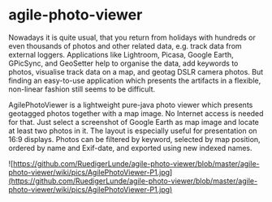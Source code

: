 # agile-photo-viewer

Nowadays it is quite usual, that you return from holidays with hundreds or
even thousands of photos and other related data, e.g. track data from external
loggers. Applications like Lightroom, Picasa, Google Earth, GPicSync, and GeoSetter
help to organise the data, add keywords to photos, visualise track data on a map,
and geotag DSLR camera photos. But finding an easy-to-use application which
presents the artifacts in a flexible, non-linear fashion still seems to be
difficult.

AgilePhotoViewer is a lightweight pure-java photo viewer which
presents geotagged photos together with a map image. No Internet access is
needed for that. Just select a screenshot of Google Earth as map image and
locate at least two photos in it. The layout is especially useful for presentation on
16:9 displays. Photos can be filtered by keyword, selected by map position, ordered
by name and Exif-date, and exported using new indexed names. 

![https://github.com/RuedigerLunde/agile-photo-viewer/blob/master/agile-photo-viewer/wiki/pics/AgilePhotoViewer-P1.jpg](https://github.com/RuedigerLunde/agile-photo-viewer/blob/master/agile-photo-viewer/wiki/pics/AgilePhotoViewer-P1.jpg)
